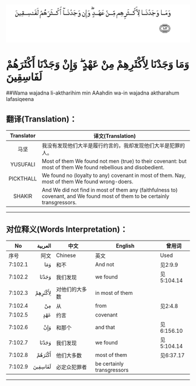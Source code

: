![007:102](images/007_102.gif)

# وَمَا وَجَدْنَا لِأَكْثَرِهِمْ مِنْ عَهْدٍ ۖ وَإِنْ وَجَدْنَا أَكْثَرَهُمْ لَفَاسِقِينَ 

##Wama wajadna li-aktharihim min AAahdin wa-in wajadna aktharahum lafasiqeena 

## 翻译(Translation)：

| Translator | 译文(Translation)                                            |
| :--------: | ------------------------------------------------------------ |
|    马坚    | 我没有发现他们大半是履行约言的，我却发现他们大半是犯罪的人。 |
|  YUSUFALI  | Most of them We found not men (true) to their covenant: but most of them We found rebellious and disobedient. |
| PICKTHALL  | We found no (loyalty to any) covenant in most of them. Nay, most of them We found wrong-doers. |
|   SHAKIR   | And We did not find in most of them any (faithfulness to) covenant, and We found most of them to be certainly transgressors. |

---

## 对位释义(Words Interpretation)：

| No   | العربية | 中文    | English | 曾用词 |
| ---- | ------: | ------- | ------- | ------ |
| 序号 |    阿文 | Chinese | 英文    | Used   |
| 7:102.1 | وَمَا     | 和不           | And not                    | 见2:9.9    |
| 7:102.2 | وَجَدْنَا   | 我们发现       | we found                   | 见5:104.14 |
| 7:102.3 | لِأَكْثَرِهِمْ | 对他们的大多数 | in most of them            |            |
| 7:102.4 | مِنْ      | 从             | from                       | 见2:4.8    |
| 7:102.5 | عَهْدٍ     | 约言           | covenant                   |            |
| 7:102.6 | وَإِنْ     | 和那个         | and that                   | 见6:156.10 |
| 7:102.7 | وَجَدْنَا   | 我们发现       | we found                   | 见5:104.14 |
| 7:102.8 | أَكْثَرَهُمْ  | 他们大多数     | most of them               | 见6:37.17  |
| 7:102.9 | لَفَاسِقِينَ | 必定众犯罪者   | be certainly transgressors |            |

---